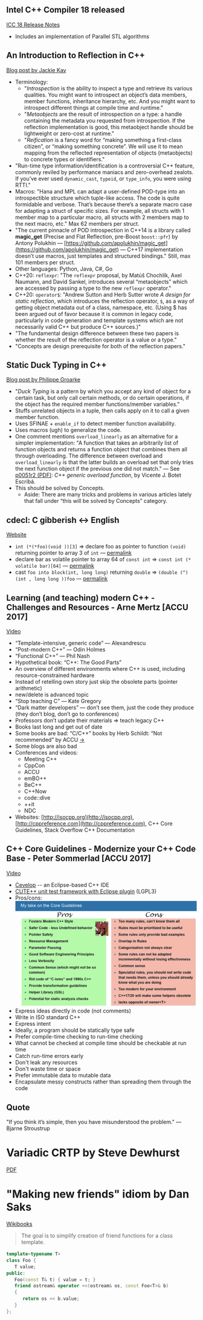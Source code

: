 ## Intel C++ Compiler 18 released

[ICC 18 Release Notes](https://software.intel.com/en-us/articles/intel-c-compiler-180-for-linux-release-notes-for-intel-parallel-studio-xe-2018)

* Includes an implementation of Parallel STL algorithms

## An Introduction to Reflection in C++

[Blog post by Jackie Kay](http://jackieokay.com/2017/04/13/reflection1.html)

* Terminology:
    * "_Introspection_ is the ability to inspect a type and retrieve its various qualities. You might want to introspect an object’s data members, member functions, inheritance hierarchy, etc. And you might want to introspect different things at compile time and runtime."
    * "_Metaobjects_ are the result of introspection on a type: a handle containing the metadata you requested from introspection. If the reflection implementation is good, this metaobject handle should be lightweight or zero-cost at runtime."
    * "_Reification_ is a fancy word for “making something a first-class citizen”, or “making something concrete”. We will use it to mean mapping from the reflected representation of objects (metaobjects) to concrete types or identifiers."
* "Run-time type information/identification is a controversial C++ feature, commonly reviled by performance maniacs and zero-overhead zealots. If you’ve ever used `dynamic_cast`, `typeid`, or `type_info`, you were using RTTI."
* Macros: "Hana and MPL can adapt a user-defined POD-type into an introspectible structure which tuple-like access. The code is quite formidable and verbose. That’s because there’s a separate macro case for adapting a struct of specific sizes. For example, all structs with 1 member map to a particular macro, all structs with 2 members map to the next macro, etc." Max 62 members per struct.
* "The current pinnacle of POD introspection in C++14 is a library called **magic_get** (Precise and Flat Reflection, pre-Boost `boost::pfr`) by Antony Polukhin — [https://github.com/apolukhin/magic_get](https://github.com/apolukhin/magic_get) — C++17 implementation doesn’t use macros, just templates and structured bindings." Still, max 101 members per struct.
* Other languages: Python, Java, C#, Go
* C++20: `reflexpr`: "The `reflexpr` proposal, by Matúš Chochlík, Axel Naumann, and David Sankel, introduces several “metaobjects” which are accessed by passing a type to the new `reflexpr` operator."
* C++20: `operator$`: "Andrew Sutton and Herb Sutter wrote _A design for static reflection_, which introduces the reflection operator, `$`, as a way of getting object metadata out of a class, namespace, etc. (Using $ has been argued out of favor because it is common in legacy code, particularly in code generation and template systems which are not necessarily valid C++ but produce C++ sources.)"
* "The fundamental design difference between these two papers is whether the result of the reflection operator is a value or a type."
* "Concepts are design prerequisite for both of the reflection papers."

## Static Duck Typing in C++

[Blog post by Philippe Groarke
](https://philippegroarke.com/blog/2017/05/09/static-duck-typing-in-c/)

* "_Duck Typing_ is a pattern by which you accept any kind of object for a certain task, but only call certain methods, or do certain operations, if the object has the required member functions/member variables."
* Stuffs unrelated objects in a tuple, then calls apply on it to call a given member function.
* Uses SFINAE + `enable_if` to detect member function availability.
* Uses macros (ugh) to generalize the code.
* One comment mentions `overload_linearly` as an alternative for a simpler implementation: "A function that takes an arbitrarily list of function objects and returns a function object that combines them all through overloading. The difference between overload and `overload_linearly` is that the latter builds an overload set that only tries the next function object if the previous one did not match." — See [p0051r2 (PDF)](http://www.open-std.org/jtc1/sc22/wg21/docs/papers/2016/p0051r2.pdf): _C++ generic overload function_, by Vicente J. Botet Escribá.
* This should be solved by Concepts.
    * Aside: There are many tricks and problems in various articles lately that fall under “this will be solved by Concepts” category.

## cdecl: C gibberish ↔ English

[Website](https://cdecl.org)

* `int (*(*foo)(void ))[3]` ⇒
declare foo as pointer to function `(void)` returning pointer to array 3 of `int` — [permalink](https://cdecl.org/?q=int+%28*%28*foo%29%28void+%29%29%5B3%5D)
* declare bar as volatile pointer to array 64 of `const int` ⇒
`const int (* volatile bar)[64]` — [permalink](https://cdecl.org/?q=declare+bar+as+volatile+pointer+to+array+64+of+const+int)
* cast `foo into block(int, long long)` returning `double` ⇒
`(double (^)(int , long long ))foo` — [permalink](https://cdecl.org/?q=cast+foo+into+block%28int%2C+long+long%29+returning+double)

## Learning (and teaching) modern C++ - Challenges and Resources - Arne Mertz [ACCU 2017]

[Video](https://www.youtube.com/watch?v=dlh-UnmCARk)

* “Template-intensive, generic code” — Alexandrescu
* “Post-modern C++” — Odin Holmes
* “Functional C++” — Phil Nash
* Hypothetical book: “C++: The Good Parts”
* An overview of different environments where C++ is used, including resource-constrained hardware
* Instead of retelling own story just skip the obsolete parts (pointer arithmetic)
* new/delete is advanced topic
* “Stop teaching C” — Kate Gregory
* “Dark matter developers” — don’t see them, just the code they produce (they don’t blog, don’t go to conferences)
* Professors don’t update their materials ⇒ teach legacy C++
* Books last long and get out of date
* Some books are bad: “C/C++” books by Herb Schildt: “Not recommended” by ACCU [→](https://accu.org/index.php?func=search&module=bookreviews&q=schildt&stype=author)
* Some blogs are also bad
* Conferences and videos:
    * Meeting C++
    * CppCon
    * ACCU
    * emBO++
    * BeC++
    * C++Now
    * code::dive
    * ++it
    * NDC
* Websites: [http://isocpp.org](http://isocpp.org), [http://cppreference.com](http://cppreference.com), C++ Core Guidelines, Stack Overflow C++ Documentation

## C++ Core Guidelines - Modernize your C++ Code Base - Peter Sommerlad [ACCU 2017]

[Video](https://www.youtube.com/watch?v=fQ926v4ZzAM)

* [Cevelop](https://www.cevelop.com) -- an Eclipse-based C++ IDE
* [CUTE++ unit test framework with Eclipse plugin](http://cute-test.com) (LGPL3)
* Pros/cons: ![](img/sommerlad-coreguidelines-procon.png)
* Express ideas directly in code (not comments)
* Write in ISO standard C++
* Express intent
* Ideally, a program should be statically type safe
* Prefer compile-time checking to run-time checking
* What cannot be checked at compile time should be checkable at run time
* Catch run-time errors early
* Don't leak any resources
* Don't waste time or space
* Prefer immutable data to mutable data
* Encapsulate messy constructs rather than spreading them through the code

## Quote

"If you think it’s simple, then you have misunderstood the problem." — Bjarne Stroustrup

# Variadic CRTP by Steve Dewhurst

[PDF](http://stevedewhurst.com/once_weakly/once-weakly20170328/once-weakly20170328.pdf)

# "Making new friends" idiom by Dan Saks

[Wikibooks](https://en.wikibooks.org/wiki/More_C%2B%2B_Idioms/Making_New_Friends)

> The goal is to simplify creation of friend functions for a class template.

```cpp
template<typename T>
class Foo {
   T value;
public:
   Foo(const T& t) { value = t; }
   friend ostream& operator <<(ostream& os, const Foo<T>& b)
   {
      return os << b.value;
   }
};
```
